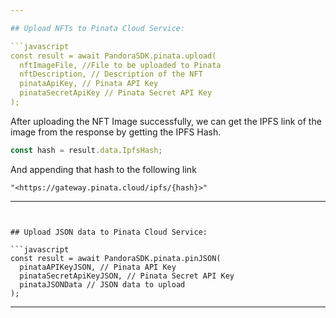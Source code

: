 ```yaml
---

## Upload NFTs to Pinata Cloud Service:

```javascript
const result = await PandoraSDK.pinata.upload(
  nftImageFile, //File to be uploaded to Pinata
  nftDescription, // Description of the NFT
  pinataApiKey, // Pinata API Key
  pinataSecretApiKey // Pinata Secret API Key
);
```

After uploading the NFT Image successfully, we can get the IPFS link of the image from the response by getting the IPFS Hash.

```javascript
const hash = result.data.IpfsHash;
```

And appending that hash to the following link

```
"<https://gateway.pinata.cloud/ipfs/{hash}>"
```

---
```


## Upload JSON data to Pinata Cloud Service:

```javascript
const result = await PandoraSDK.pinata.pinJSON(
  pinataAPIKeyJSON, // Pinata API Key
  pinataSecretApiKeyJSON, // Pinata Secret API Key
  pinataJSONData // JSON data to upload
);
```

---
